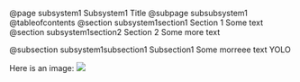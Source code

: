 
@page subsystem1 Subsystem1 Title
@subpage subsubsystem1
@tableofcontents
@section subsystem1section1 Section 1
Some text
@section subsystem1section2 Section 2
Some more text

@subsection subsystem1subsection1 Subsection1
Some morreee text
YOLO

Here is an image:
![](y2x2.png)